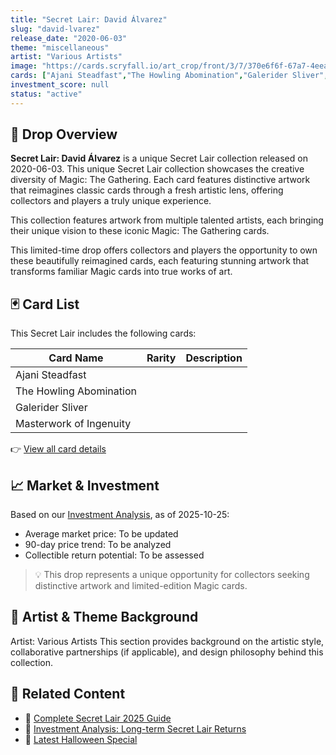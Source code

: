 ```yaml
---
title: "Secret Lair: David Álvarez"
slug: "david-lvarez"
release_date: "2020-06-03"
theme: "miscellaneous"
artist: "Various Artists"
image: "https://cards.scryfall.io/art_crop/front/3/7/370e6f6f-67a7-4eea-9a33-efbb64783e4a.jpg?1599354146"
cards: ["Ajani Steadfast","The Howling Abomination","Galerider Sliver","Masterwork of Ingenuity"]
investment_score: null
status: "active"
---
```


## 💠 Drop Overview
**Secret Lair: David Álvarez** is a unique Secret Lair collection released on 2020-06-03. This unique Secret Lair collection showcases the creative diversity of Magic: The Gathering. Each card features distinctive artwork that reimagines classic cards through a fresh artistic lens, offering collectors and players a truly unique experience.

This collection features artwork from multiple talented artists, each bringing their unique vision to these iconic Magic: The Gathering cards.

This limited-time drop offers collectors and players the opportunity to own these beautifully reimagined cards, each featuring stunning artwork that transforms familiar Magic cards into true works of art.

## 🃏 Card List
This Secret Lair includes the following cards:

| Card Name | Rarity | Description |
|-----------|---------|-------------|
| Ajani Steadfast |  |  |
| The Howling Abomination |  |  |
| Galerider Sliver |  |  |
| Masterwork of Ingenuity |  |  |

👉 [View all card details](/cards?drop=david-lvarez)

## 📈 Market & Investment
Based on our [Investment Analysis](/investment/david-lvarez), as of 2025-10-25:
- Average market price: To be updated
- 90-day price trend: To be analyzed
- Collectible return potential: To be assessed

> 💡 This drop represents a unique opportunity for collectors seeking distinctive artwork and limited-edition Magic cards.

## 🎨 Artist & Theme Background
Artist: Various Artists
This section provides background on the artistic style, collaborative partnerships (if applicable), and design philosophy behind this collection.

## 🔗 Related Content
- 📰 [Complete Secret Lair 2025 Guide](/news/secret-lair-2025-complete-guide)
- 💼 [Investment Analysis: Long-term Secret Lair Returns](/investment)
- 🎃 [Latest Halloween Special](/drops/secret-scare-superdrop-2025)